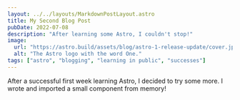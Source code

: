 ```yaml
---
layout: ../../layouts/MarkdownPostLayout.astro
title: My Second Blog Post
pubDate: 2022-07-08
description: "After learning some Astro, I couldn't stop!"
image:
  url: "https://astro.build/assets/blog/astro-1-release-update/cover.jpeg"
  alt: "The Astro logo with the word One."
tags: ["astro", "blogging", "learning in public", "successes"]
---
```


After a successful first week learning Astro, I decided to try some more. I wrote and imported a small component from memory!
